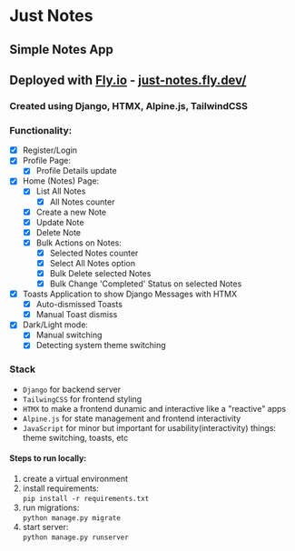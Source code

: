 # Just Notes

## Simple Notes App

## Deployed with [Fly.io](https//:fly.io) - [just-notes.fly.dev/](https://just-notes.fly.dev/)

### Created using Django, HTMX, Alpine.js, TailwindCSS

### Functionality:

- [x] Register/Login
- [x] Profile Page:
    - [x] Profile Details update
- [x] Home (Notes) Page:
    - [x] List All Notes
        - [x] All Notes counter
    - [x] Create a new Note
    - [x] Update Note
    - [x] Delete Note
    - [x] Bulk Actions on Notes:
        - [x] Selected Notes counter
        - [x] Select All Notes option
        - [x] Bulk Delete selected Notes
        - [x] Bulk Change 'Completed' Status on selected Notes
- [x] Toasts Application to show Django Messages with HTMX
    - [x] Auto-dismissed Toasts
    - [x] Manual Toast dismiss
- [x] Dark/Light mode:
    - [x] Manual switching
    - [x] Detecting system theme switching

### Stack
- `Django` for backend server
- `TailwingCSS` for frontend styling
- `HTMX` to make a frontend dunamic and interactive like a "reactive" apps
- `Alpine.js` for state management and frontend interactivity
- `JavaScript` for minor but important for usability(interactivity) things: theme switching, toasts, etc

#### Steps to run locally:
1. create a virtual environment
2. install requirements:  
    ```pip install -r requirements.txt```
3. run migrations:  
    ```python manage.py migrate```
4. start server:  
    ```python manage.py runserver```
